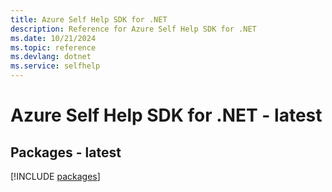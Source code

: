 ```yaml
---
title: Azure Self Help SDK for .NET
description: Reference for Azure Self Help SDK for .NET
ms.date: 10/21/2024
ms.topic: reference
ms.devlang: dotnet
ms.service: selfhelp
---
```

# Azure Self Help SDK for .NET - latest
## Packages - latest
[!INCLUDE [packages](self-help-index.md)]